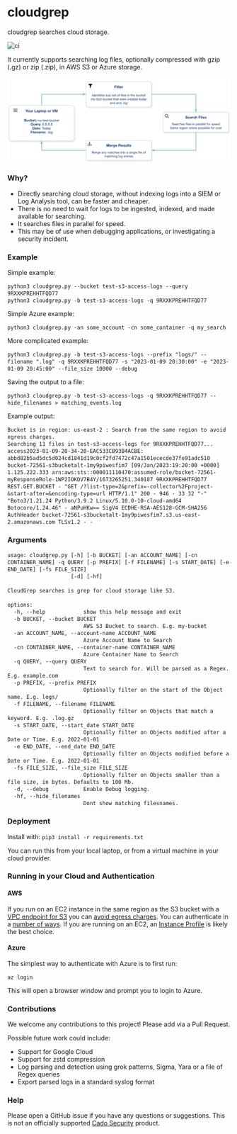 # cloudgrep #
cloudgrep searches cloud storage.

![ci](https://github.com/cado-security/cloudgrep/actions/workflows/app-ci.yml/badge.svg?branch=main)

It currently supports searching log files, optionally compressed with gzip (.gz) or zip (.zip), in AWS S3 or Azure storage.

![Diagram](readme/Diagram.png "Diagram")

### Why? ###
- Directly searching cloud storage, without indexing logs into a SIEM or Log Analysis tool, can be faster and cheaper.
- There is no need to wait for logs to be ingested, indexed, and made available for searching.
- It searches files in parallel for speed.
- This may be of use when debugging applications, or investigating a security incident.

### Example ###

Simple example:
```
python3 cloudgrep.py --bucket test-s3-access-logs --query 9RXXKPREHHTFQD77
python3 cloudgrep.py -b test-s3-access-logs -q 9RXXKPREHHTFQD77
```

Simple Azure example:
```
python3 cloudgrep.py -an some_account -cn some_container -q my_search
```


More complicated example:
```
python3 cloudgrep.py -b test-s3-access-logs --prefix "logs/" --filename ".log" -q 9RXXKPREHHTFQD77 -s "2023-01-09 20:30:00" -e "2023-01-09 20:45:00" --file_size 10000 --debug
```

Saving the output to a file:
```
python3 cloudgrep.py -b test-s3-access-logs -q 9RXXKPREHHTFQD77 --hide_filenames > matching_events.log
```

Example output:
```
Bucket is in region: us-east-2 : Search from the same region to avoid egress charges.
Searching 11 files in test-s3-access-logs for 9RXXKPREHHTFQD77...
access2023-01-09-20-34-20-EAC533CB93B4ACBE: abbd82b5ad5dc5d024cd1841d19c0cf2fd7472c47a1501ececde37fe91adc510 bucket-72561-s3bucketalt-1my9piwesfim7 [09/Jan/2023:19:20:00 +0000] 1.125.222.333 arn:aws:sts::000011110470:assumed-role/bucket-72561-myResponseRole-1WP2IOKDV7B4Y/1673265251.340187 9RXXKPREHHTFQD77 REST.GET.BUCKET - "GET /?list-type=2&prefix=-collector%2Fproject-&start-after=&encoding-type=url HTTP/1.1" 200 - 946 - 33 32 "-" "Boto3/1.21.24 Python/3.9.2 Linux/5.10.0-10-cloud-amd64 Botocore/1.24.46" - aNPuHKw== SigV4 ECDHE-RSA-AES128-GCM-SHA256 AuthHeader bucket-72561-s3bucketalt-1my9piwesfim7.s3.us-east-2.amazonaws.com TLSv1.2 - -
```

### Arguments ###
```
usage: cloudgrep.py [-h] [-b BUCKET] [-an ACCOUNT_NAME] [-cn CONTAINER_NAME] -q QUERY [-p PREFIX] [-f FILENAME] [-s START_DATE] [-e END_DATE] [-fs FILE_SIZE]
                    [-d] [-hf]

CloudGrep searches is grep for cloud storage like S3.

options:
  -h, --help            show this help message and exit
  -b BUCKET, --bucket BUCKET
                        AWS S3 Bucket to search. E.g. my-bucket
  -an ACCOUNT_NAME, --account-name ACCOUNT_NAME
                        Azure Account Name to Search
  -cn CONTAINER_NAME, --container-name CONTAINER_NAME
                        Azure Container Name to Search
  -q QUERY, --query QUERY
                        Text to search for. Will be parsed as a Regex. E.g. example.com
  -p PREFIX, --prefix PREFIX
                        Optionally filter on the start of the Object name. E.g. logs/
  -f FILENAME, --filename FILENAME
                        Optionally filter on Objects that match a keyword. E.g. .log.gz
  -s START_DATE, --start_date START_DATE
                        Optionally filter on Objects modified after a Date or Time. E.g. 2022-01-01
  -e END_DATE, --end_date END_DATE
                        Optionally filter on Objects modified before a Date or Time. E.g. 2022-01-01
  -fs FILE_SIZE, --file_size FILE_SIZE
                        Optionally filter on Objects smaller than a file size, in bytes. Defaults to 100 Mb.
  -d, --debug           Enable Debug logging.
  -hf, --hide_filenames
                        Dont show matching filesnames.
```

### Deployment ###

Install with:
``` pip3 install -r requirements.txt ```

You can run this from your local laptop, or from a virtual machine in your cloud provider.

### Running in your Cloud and Authentication ###

#### AWS ####
If you run on an EC2 instance in the same region as the S3 bucket with a [VPC endpoint for S3](https://aws.amazon.com/blogs/architecture/overview-of-data-transfer-costs-for-common-architectures/) you can [avoid egress charges](https://awsmadeeasy.com/blog/aws-s3-vpc-endpoint-transfer-cost-reduction/).
You can authenticate in a [number of ways](https://docs.aws.amazon.com/cli/latest/userguide/cli-chap-configure.html).
If you are running on an EC2, an [Instance Profile](https://devopscube.com/aws-iam-role-instance-profile/) is likely the best choice.

#### Azure ####
The simplest way to authenticate with Azure is to first run:
```
az login
```
This will open a browser window and prompt you to login to Azure.

### Contributions ###
We welcome any contributions to this project! Please add via a Pull Request.

Possible future work could include:
- Support for Google Cloud
- Support for zstd compression
- Log parsing and detection using grok patterns, Sigma, Yara or a file of Regex queries
- Export parsed logs in a standard syslog format

### Help ###
Please open a GitHub issue if you have any questions or suggestions.
This is not an officially supported [Cado Security](https://www.cadosecurity.com/) product.
